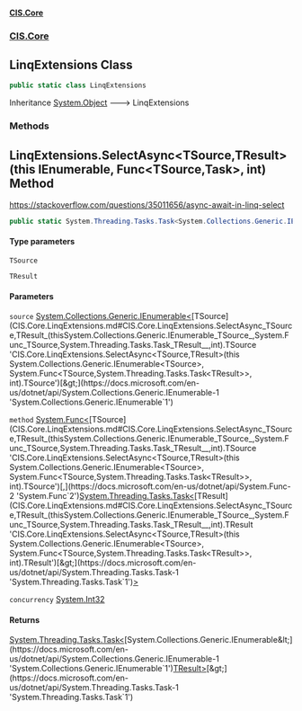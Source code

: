 #### [CIS.Core](index.md 'index')
### [CIS.Core](CIS.Core.md 'CIS.Core')

## LinqExtensions Class

```csharp
public static class LinqExtensions
```

Inheritance [System.Object](https://docs.microsoft.com/en-us/dotnet/api/System.Object 'System.Object') &#129106; LinqExtensions
### Methods

<a name='CIS.Core.LinqExtensions.SelectAsync_TSource,TResult_(thisSystem.Collections.Generic.IEnumerable_TSource_,System.Func_TSource,System.Threading.Tasks.Task_TResult__,int)'></a>

## LinqExtensions.SelectAsync<TSource,TResult>(this IEnumerable<TSource>, Func<TSource,Task<TResult>>, int) Method

https://stackoverflow.com/questions/35011656/async-await-in-linq-select

```csharp
public static System.Threading.Tasks.Task<System.Collections.Generic.IEnumerable<TResult>> SelectAsync<TSource,TResult>(this System.Collections.Generic.IEnumerable<TSource> source, System.Func<TSource,System.Threading.Tasks.Task<TResult>> method, int concurrency=int.MaxValue);
```
#### Type parameters

<a name='CIS.Core.LinqExtensions.SelectAsync_TSource,TResult_(thisSystem.Collections.Generic.IEnumerable_TSource_,System.Func_TSource,System.Threading.Tasks.Task_TResult__,int).TSource'></a>

`TSource`

<a name='CIS.Core.LinqExtensions.SelectAsync_TSource,TResult_(thisSystem.Collections.Generic.IEnumerable_TSource_,System.Func_TSource,System.Threading.Tasks.Task_TResult__,int).TResult'></a>

`TResult`
#### Parameters

<a name='CIS.Core.LinqExtensions.SelectAsync_TSource,TResult_(thisSystem.Collections.Generic.IEnumerable_TSource_,System.Func_TSource,System.Threading.Tasks.Task_TResult__,int).source'></a>

`source` [System.Collections.Generic.IEnumerable&lt;](https://docs.microsoft.com/en-us/dotnet/api/System.Collections.Generic.IEnumerable-1 'System.Collections.Generic.IEnumerable`1')[TSource](CIS.Core.LinqExtensions.md#CIS.Core.LinqExtensions.SelectAsync_TSource,TResult_(thisSystem.Collections.Generic.IEnumerable_TSource_,System.Func_TSource,System.Threading.Tasks.Task_TResult__,int).TSource 'CIS.Core.LinqExtensions.SelectAsync<TSource,TResult>(this System.Collections.Generic.IEnumerable<TSource>, System.Func<TSource,System.Threading.Tasks.Task<TResult>>, int).TSource')[&gt;](https://docs.microsoft.com/en-us/dotnet/api/System.Collections.Generic.IEnumerable-1 'System.Collections.Generic.IEnumerable`1')

<a name='CIS.Core.LinqExtensions.SelectAsync_TSource,TResult_(thisSystem.Collections.Generic.IEnumerable_TSource_,System.Func_TSource,System.Threading.Tasks.Task_TResult__,int).method'></a>

`method` [System.Func&lt;](https://docs.microsoft.com/en-us/dotnet/api/System.Func-2 'System.Func`2')[TSource](CIS.Core.LinqExtensions.md#CIS.Core.LinqExtensions.SelectAsync_TSource,TResult_(thisSystem.Collections.Generic.IEnumerable_TSource_,System.Func_TSource,System.Threading.Tasks.Task_TResult__,int).TSource 'CIS.Core.LinqExtensions.SelectAsync<TSource,TResult>(this System.Collections.Generic.IEnumerable<TSource>, System.Func<TSource,System.Threading.Tasks.Task<TResult>>, int).TSource')[,](https://docs.microsoft.com/en-us/dotnet/api/System.Func-2 'System.Func`2')[System.Threading.Tasks.Task&lt;](https://docs.microsoft.com/en-us/dotnet/api/System.Threading.Tasks.Task-1 'System.Threading.Tasks.Task`1')[TResult](CIS.Core.LinqExtensions.md#CIS.Core.LinqExtensions.SelectAsync_TSource,TResult_(thisSystem.Collections.Generic.IEnumerable_TSource_,System.Func_TSource,System.Threading.Tasks.Task_TResult__,int).TResult 'CIS.Core.LinqExtensions.SelectAsync<TSource,TResult>(this System.Collections.Generic.IEnumerable<TSource>, System.Func<TSource,System.Threading.Tasks.Task<TResult>>, int).TResult')[&gt;](https://docs.microsoft.com/en-us/dotnet/api/System.Threading.Tasks.Task-1 'System.Threading.Tasks.Task`1')[&gt;](https://docs.microsoft.com/en-us/dotnet/api/System.Func-2 'System.Func`2')

<a name='CIS.Core.LinqExtensions.SelectAsync_TSource,TResult_(thisSystem.Collections.Generic.IEnumerable_TSource_,System.Func_TSource,System.Threading.Tasks.Task_TResult__,int).concurrency'></a>

`concurrency` [System.Int32](https://docs.microsoft.com/en-us/dotnet/api/System.Int32 'System.Int32')

#### Returns
[System.Threading.Tasks.Task&lt;](https://docs.microsoft.com/en-us/dotnet/api/System.Threading.Tasks.Task-1 'System.Threading.Tasks.Task`1')[System.Collections.Generic.IEnumerable&lt;](https://docs.microsoft.com/en-us/dotnet/api/System.Collections.Generic.IEnumerable-1 'System.Collections.Generic.IEnumerable`1')[TResult](CIS.Core.LinqExtensions.md#CIS.Core.LinqExtensions.SelectAsync_TSource,TResult_(thisSystem.Collections.Generic.IEnumerable_TSource_,System.Func_TSource,System.Threading.Tasks.Task_TResult__,int).TResult 'CIS.Core.LinqExtensions.SelectAsync<TSource,TResult>(this System.Collections.Generic.IEnumerable<TSource>, System.Func<TSource,System.Threading.Tasks.Task<TResult>>, int).TResult')[&gt;](https://docs.microsoft.com/en-us/dotnet/api/System.Collections.Generic.IEnumerable-1 'System.Collections.Generic.IEnumerable`1')[&gt;](https://docs.microsoft.com/en-us/dotnet/api/System.Threading.Tasks.Task-1 'System.Threading.Tasks.Task`1')